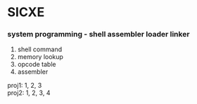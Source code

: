 # SICXE
### system programming - shell assembler loader linker

1. shell command
2. memory lookup
3. opcode table
4. assembler

proj1: 1, 2, 3 <br>
proj2: 1, 2, 3, 4
